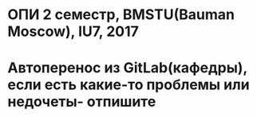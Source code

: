 # ОПИ 2 семестр, BMSTU(Bauman Moscow), IU7, 2017

<h1>Автоперенос из GitLab(кафедры), если есть какие-то проблемы или недочеты- отпишите</h1>
